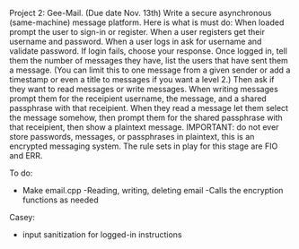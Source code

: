 Project 2: Gee-Mail. (Due date Nov. 13th) Write a secure asynchronous (same-machine) message platform. Here is what is must do: When loaded prompt the user to sign-in or register.
When a user registers get their username and password. When a user logs in ask for username and validate password. If login fails, choose your response. Once logged in, tell them
the number of messages they have, list the users that have sent them a message. (You can limit this to one message from a given sender or add a timestamp or even a title to messages
if you want a level 2.) Then ask if they want to read messages or write messages. When writing messages prompt them for the receipient username, the message, and a shared passphrase
with that receipient. When they read a message let them select the message somehow, then prompt them for the shared passphrase with that receipient, then show a plaintext message.
IMPORTANT: do not ever store passwords, messages, or passphrases in plaintext, this is an encrypted messaging system. The rule sets in play for this stage are FIO and ERR.

To do:
- Make email.cpp
    -Reading, writing, deleting email
    -Calls the encryption functions as needed

Casey:
- input sanitization for logged-in instructions
